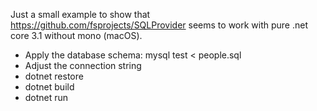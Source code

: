 Just a small example to show that https://github.com/fsprojects/SQLProvider seems to work with pure .net core 3.1 without mono (macOS).

* Apply the database schema: mysql test < people.sql
* Adjust the connection string
* dotnet restore
* dotnet build
* dotnet run
